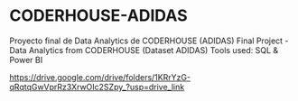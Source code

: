 # CODERHOUSE-ADIDAS
Proyecto final de Data Analytics de CODERHOUSE (ADIDAS) 
Final Project - Data Analytics from CODERHOUSE (Dataset ADIDAS)
Tools used: SQL & Power BI

https://drive.google.com/drive/folders/1KRrYzG-qRqtqGwVprRz3XrwOIc2SZpy_?usp=drive_link
